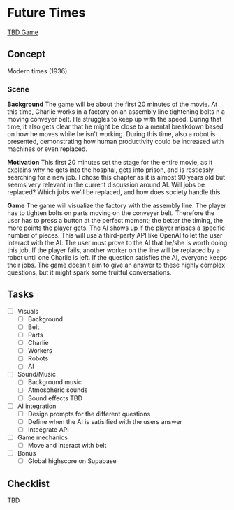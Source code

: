 # Future Times

[TBD Game](https://lukaharambasic.github.io/future-times/)

## Concept

Modern times (1936)

### Scene

**Background**
The game will be about the first 20 minutes of the movie. At this time, Charlie works in a factory on an assembly line tightening bolts n a moving conveyer belt. He struggles to keep up with the speed. During that time, it also gets clear that he might be close to a mental breakdown based on how he moves while he isn't working. During this time, also a robot is presented, demonstrating how human productivity could be increased with machines or even replaced.

**Motivation**
This first 20 minutes set the stage for the entire movie, as it explains why he gets into the hospital, gets into prison, and is restlessly searching for a new job. I chose this chapter as it is almost 90 years old but seems very relevant in the current discussion around AI. Will jobs be replaced? Which jobs we'll be replaced, and how does society handle this.

**Game**
The game will visualize the factory with the assembly line. The player has to tighten bolts on parts moving on the conveyer belt. Therefore the user has to press a button at the perfect moment; the better the timing, the more points the player gets. The AI shows up if the player misses a specific number of pieces. This will use a third-party API like OpenAI to let the user interact with the AI. The user must prove to the AI that he/she is worth doing this job. If the player fails, another worker on the line will be replaced by a robot until one Charlie is left. If the question satisfies the AI, everyone keeps their jobs. The game doesn't aim to give an answer to these highly complex questions, but it might spark some fruitful conversations.

## Tasks

- [ ] Visuals
  - [ ] Background
  - [ ] Belt
  - [ ] Parts
  - [ ] Charlie
  - [ ] Workers
  - [ ] Robots
  - [ ] AI
- [ ] Sound/Music
  - [ ] Background music
  - [ ] Atmospheric sounds
  - [ ] Sound effects TBD
- [ ] AI integration
  - [ ] Design prompts for the different questions
  - [ ] Define when the AI is satisified with the users answer
  - [ ] Inteegrate API
- [ ] Game mechanics
  - [ ] Move and interact with belt
- [ ] Bonus
  - [ ] Global highscore on Supabase

## Checklist

TBD

